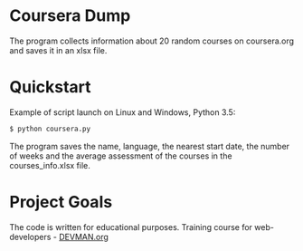 # Coursera Dump

The program collects information about 20 random courses on coursera.org and saves it in an xlsx file.

# Quickstart

Example of script launch on Linux and Windows, Python 3.5:

```bash
$ python coursera.py
```

The program saves the name, language, the nearest start date, the number of weeks and the average assessment of the courses in the courses_info.xlsx file.

# Project Goals

The code is written for educational purposes. Training course for web-developers - [DEVMAN.org](https://devman.org)
